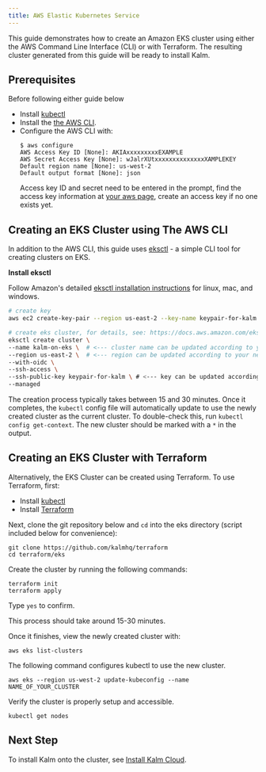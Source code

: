 ```yaml
---
title: AWS Elastic Kubernetes Service
---
```


This guide demonstrates how to create an Amazon EKS cluster using either the AWS Command Line Interface (CLI) or with Terraform. The resulting cluster generated from this guide will be ready to install Kalm.
## Prerequisites

Before following either guide below

- Install [kubectl](https://kubernetes.io/docs/tasks/tools/install-kubectl/)
- Install the [the AWS CLI](https://docs.aws.amazon.com/cli/latest/userguide/install-cliv2.html).
- Configure the AWS CLI with:
  ```shell
  $ aws configure
  AWS Access Key ID [None]: AKIAxxxxxxxxxEXAMPLE
  AWS Secret Access Key [None]: wJalrXUtxxxxxxxxxxxxxxXAMPLEKEY
  Default region name [None]: us-west-2
  Default output format [None]: json
  ```
  Access key ID and secret need to be entered in the prompt, find the access key information at [your aws page](https://console.aws.amazon.com/iam/home?#/security_credentials), create an access key if no one exists yet.

## Creating an EKS Cluster using The AWS CLI

In addition to the AWS CLI, this guide uses [eksctl](https://eksctl.io/) - a simple CLI tool for creating clusters on EKS.

**Install eksctl**

Follow Amazon's detailed [eksctl installation instructions](https://docs.aws.amazon.com/eks/latest/userguide/eksctl.html#installing-eksctl) for linux, mac, and windows.

```bash
# create key
aws ec2 create-key-pair --region us-east-2 --key-name keypair-for-kalm # <--- key-name can be updated according to your needs

# create eks cluster, for details, see: https://docs.aws.amazon.com/eks/latest/userguide/getting-started-eksctl.html
eksctl create cluster \
--name kalm-on-eks \  # <--- cluster name can be updated according to your needs
--region us-east-2 \  # <--- region can be updated according to your needs
--with-oidc \
--ssh-access \
--ssh-public-key keypair-for-kalm \ # <--- key can be updated according to your needs, make sure the key exist though
--managed
```

The creation process typically takes between 15 and 30 minutes. Once it completes, the `kubectl` config file will automatically update to use the newly created cluster as the current cluster. To double-check this, run `kubectl config get-context`. The new cluster should be marked with a `*` in the output.

## Creating an EKS Cluster with Terraform

Alternatively, the EKS Cluster can be created using Terraform. To use Terraform, first:

- Install [kubectl](https://kubernetes.io/docs/tasks/tools/install-kubectl/)
- Install [Terraform](https://learn.hashicorp.com/tutorials/terraform/install-cli)

Next, clone the git repository below and `cd` into the eks directory (script included below for convenience):

```
git clone https://github.com/kalmhq/terraform
cd terraform/eks
```

Create the cluster by running the following commands:

```
terraform init
terraform apply
```

Type `yes` to confirm.

This process should take around 15-30 minutes.

Once it finishes, view the newly created cluster with:

```
aws eks list-clusters
```

The following command configures kubectl to use the new cluster.

```
aws eks --region us-west-2 update-kubeconfig --name NAME_OF_YOUR_CLUSTER
```

Verify the cluster is properly setup and accessible.

```
kubectl get nodes
```

## Next Step

To install Kalm onto the cluster, see [Install Kalm Cloud](install-kalm-cloud).
